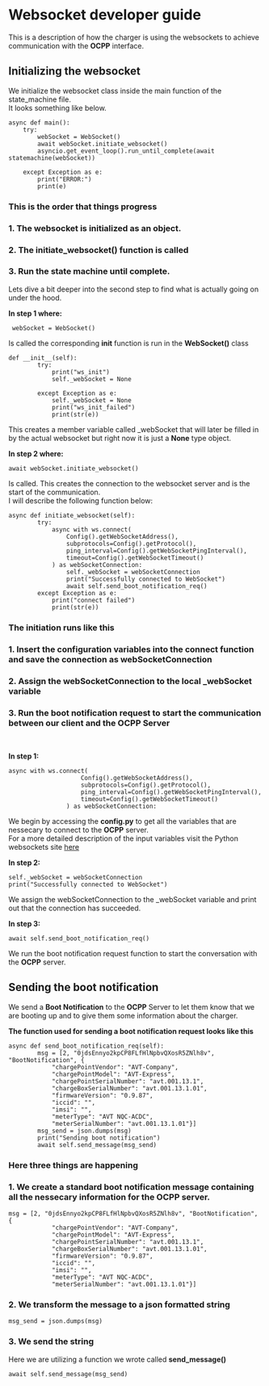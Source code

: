 # Websocket developer guide
This is a description of how the charger is using the websockets to achieve communication with the __OCPP__ interface.

## Initializing the websocket
We initialize the websocket class inside the main function of the state_machine file.<br />
It looks something like below.

    async def main():
        try:
            webSocket = WebSocket()
            await webSocket.initiate_websocket()
            asyncio.get_event_loop().run_until_complete(await statemachine(webSocket))

        except Exception as e:
            print("ERROR:")
            print(e)

### __This is the order that things progress__
### 1. **The websocket is initialized as an object.**
### 2. **The initiate_websocket() function is called**
### 3. **Run the state machine until complete.**

Lets dive a bit deeper into the second step to find what is actually going on under the hood.

__In step 1 where:__

     webSocket = WebSocket()
Is called the corresponding __init__ function is run in the __WebSocket()__ class

    def __init__(self):
            try:
                print("ws_init")
                self._webSocket = None

            except Exception as e:
                self._webSocket = None
                print("ws_init_failed")
                print(str(e))
This creates a member variable called _webSocket that will later be filled in by the actual websocket but right now it is just a **None** type object.


__In step 2 where:__

    await webSocket.initiate_websocket()
Is called. This creates the connection to the websocket server and is the start of the communication.<br /> I will describe the following function below:

    async def initiate_websocket(self):
            try:
                async with ws.connect(
                    Config().getWebSocketAddress(),
                    subprotocols=Config().getProtocol(),
                    ping_interval=Config().getWebSocketPingInterval(),
                    timeout=Config().getWebSocketTimeout()
                ) as webSocketConnection:
                    self._webSocket = webSocketConnection
                    print("Successfully connected to WebSocket")
                    await self.send_boot_notification_req()
            except Exception as e:
                print("connect failed")
                print(str(e))
### __The initiation runs like this__
### 1. **Insert the configuration variables into the connect function and save the connection as webSocketConnection**
### 2. **Assign the webSocketConnection to the local _webSocket variable**
### 3. **Run the boot notification request to start the communication between our client and the OCPP Server**
<br />

**In step 1:**

    async with ws.connect(
                        Config().getWebSocketAddress(),
                        subprotocols=Config().getProtocol(),
                        ping_interval=Config().getWebSocketPingInterval(),
                        timeout=Config().getWebSocketTimeout()
                    ) as webSocketConnection:
 
 We begin by accessing the __config.py__ to get all the variables that are nessecary to connect to the __OCPP__ server. <br/>
 For a more detailed description of the input variables visit the Python websockets site [here](https://websockets.readthedocs.io/en/stable/reference/client.html) <br />

 **In step 2:**

    self._webSocket = webSocketConnection
    print("Successfully connected to WebSocket")

We assign the webSocketConnection to the _webSocket variable and print out that the connection has succeeded.

**In step 3:**

    await self.send_boot_notification_req()

We run the boot notification request function to start the conversation with the __OCPP__ server.

## Sending the boot notification
We send a __Boot Notification__ to the __OCPP__ Server to let them know that we are booting up and to give them some information about the charger.<br />

**The function used for sending a boot notification request looks like this**

    async def send_boot_notification_req(self):
            msg = [2, "0jdsEnnyo2kpCP8FLfHlNpbvQXosR5ZNlh8v", "BootNotification", {
                "chargePointVendor": "AVT-Company",
                "chargePointModel": "AVT-Express",
                "chargePointSerialNumber": "avt.001.13.1",
                "chargeBoxSerialNumber": "avt.001.13.1.01",
                "firmwareVersion": "0.9.87",
                "iccid": "",
                "imsi": "",
                "meterType": "AVT NQC-ACDC",
                "meterSerialNumber": "avt.001.13.1.01"}]
            msg_send = json.dumps(msg)
            print("Sending boot notification")
            await self.send_message(msg_send)

### **Here three things are happening**
### 1. We create a standard boot notification message containing all the nessecary information for the OCPP server.
    msg = [2, "0jdsEnnyo2kpCP8FLfHlNpbvQXosR5ZNlh8v", "BootNotification", {
                "chargePointVendor": "AVT-Company",
                "chargePointModel": "AVT-Express",
                "chargePointSerialNumber": "avt.001.13.1",
                "chargeBoxSerialNumber": "avt.001.13.1.01",
                "firmwareVersion": "0.9.87",
                "iccid": "",
                "imsi": "",
                "meterType": "AVT NQC-ACDC",
                "meterSerialNumber": "avt.001.13.1.01"}]
### 2. We transform the message to a json formatted string
    msg_send = json.dumps(msg)
### 3. We send the string
Here we are utilizing a function we wrote called __send_message()__

    await self.send_message(msg_send)
    